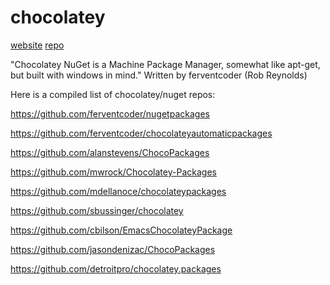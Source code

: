 # chocolatey

[website](http://chocolatey.org/)
[repo](https://github.com/chocolatey/chocolatey)

"Chocolatey NuGet is a Machine Package Manager, somewhat like apt-get, but built with windows in mind."
Written by ferventcoder (Rob Reynolds)

Here is a compiled list of chocolatey/nuget repos:

https://github.com/ferventcoder/nugetpackages

https://github.com/ferventcoder/chocolateyautomaticpackages

https://github.com/alanstevens/ChocoPackages

https://github.com/mwrock/Chocolatey-Packages

https://github.com/mdellanoce/chocolateypackages

https://github.com/sbussinger/chocolatey

https://github.com/cbilson/EmacsChocolateyPackage

https://github.com/jasondenizac/ChocoPackages

https://github.com/detroitpro/chocolatey.packages

